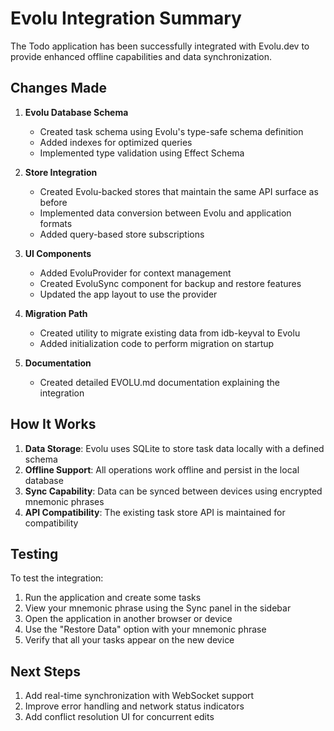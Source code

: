 # Evolu Integration Summary

The Todo application has been successfully integrated with Evolu.dev to provide enhanced offline capabilities and data synchronization.

## Changes Made

1. **Evolu Database Schema**
   - Created task schema using Evolu's type-safe schema definition
   - Added indexes for optimized queries
   - Implemented type validation using Effect Schema

2. **Store Integration**
   - Created Evolu-backed stores that maintain the same API surface as before
   - Implemented data conversion between Evolu and application formats
   - Added query-based store subscriptions

3. **UI Components**
   - Added EvoluProvider for context management
   - Created EvoluSync component for backup and restore features
   - Updated the app layout to use the provider

4. **Migration Path**
   - Created utility to migrate existing data from idb-keyval to Evolu
   - Added initialization code to perform migration on startup

5. **Documentation**
   - Created detailed EVOLU.md documentation explaining the integration

## How It Works

1. **Data Storage**: Evolu uses SQLite to store task data locally with a defined schema
2. **Offline Support**: All operations work offline and persist in the local database
3. **Sync Capability**: Data can be synced between devices using encrypted mnemonic phrases
4. **API Compatibility**: The existing task store API is maintained for compatibility

## Testing

To test the integration:

1. Run the application and create some tasks
2. View your mnemonic phrase using the Sync panel in the sidebar
3. Open the application in another browser or device
4. Use the "Restore Data" option with your mnemonic phrase
5. Verify that all your tasks appear on the new device

## Next Steps

1. Add real-time synchronization with WebSocket support
2. Improve error handling and network status indicators
3. Add conflict resolution UI for concurrent edits